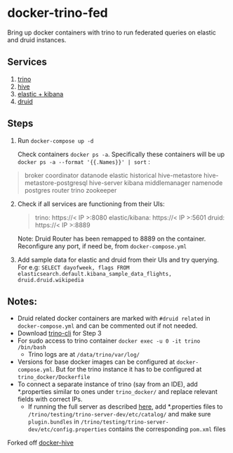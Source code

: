 # docker-trino-fed

Bring up docker containers with trino to run federated queries on elastic and druid instances.
## Services

 1. [trino](https://hub.docker.com/r/trinodb/trino)
 2. [hive](https://github.com/big-data-europe/docker-hive)
 3. [elastic + kibana](https://www.elastic.co/guide/en/kibana/current/docker.html)
 4. [druid](https://druid.apache.org/docs/latest/tutorials/docker.html)

## Steps

 1. Run `docker-compose up -d`

    Check containers  `docker ps -a`.
    Specifically these containers will be up `docker ps -a --format '{{.Names}}' | sort` :


> broker
> coordinator
> datanode
> elastic
> historical
> hive-metastore
> hive-metastore-postgresql
> hive-server
> kibana
> middlemanager
> namenode
> postgres
> router
> trino
> zookeeper


 2. Check if all services are functioning from their UIs:

    > trino: https://< IP >:8080
    > elastic/kibana: https://< IP >:5601
    > druid: https://< IP >:8889

    Note: Druid Router has been remapped to 8889 on the container. Reconfigure any port, if need be, from `docker-compose.yml`

3.    Add sample data for elastic and druid from their UIs and try querying. For e.g:
 `SELECT dayofweek, flags FROM elasticsearch.default.kibana_sample_data_flights, druid.druid.wikipedia`


## Notes:

 - Druid related docker containers are marked with `#druid related` in
   `docker-compose.yml` and can be commented out if not needed.
  - Download [trino-cli](https://trino.io/docs/current/installation/cli.html) for  Step 3
  - For sudo access to trino container `docker exec -u 0 -it trino /bin/bash`
      - Trino logs are at `/data/trino/var/log/`
   - Versions for base docker images can be configured at `docker-compose.yml`. But for the trino instance it has to be configured at `trino_docker/Dockerfile`
   - To connect a separate instance of trino (say from an IDE), add *.properties similar to ones under `trino_docker/` and replace relevant fields with correct IPs.
       - If running the full server as described [here](https://github.com/trinodb/trino), add *.properties files to `/trino/testing/trino-server-dev/etc/catalog/` and make sure `plugin.bundles` in `/trino/testing/trino-server-dev/etc/config.properties` contains the corresponding `pom.xml` files



Forked off [docker-hive](https://github.com/big-data-europe/docker-hive)
